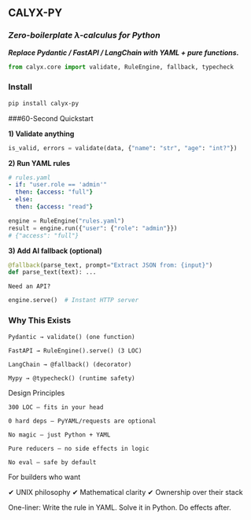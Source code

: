 ## CALYX-PY

### *Zero-boilerplate λ-calculus for Python*

***Replace Pydantic / FastAPI / LangChain with YAML + pure functions.***

```python
from calyx.core import validate, RuleEngine, fallback, typecheck
```

### Install
```bash
pip install calyx-py
```

###60-Second Quickstart

__1) Validate anything__
```python
is_valid, errors = validate(data, {"name": "str", "age": "int?"})
```

__2) Run YAML rules__
```yaml
# rules.yaml
- if: "user.role == 'admin'"
  then: {access: "full"}
- else:
  then: {access: "read"}
```

```python
engine = RuleEngine("rules.yaml")
result = engine.run({"user": {"role": "admin"}})
# {"access": "full"}
```

__3) Add AI fallback (optional)__
```python
@fallback(parse_text, prompt="Extract JSON from: {input}")
def parse_text(text): ...
```

    Need an API?
```python
engine.serve()  # Instant HTTP server
```

### Why This Exists

    Pydantic → validate() (one function)

    FastAPI → RuleEngine().serve() (3 LOC)

    LangChain → @fallback() (decorator)

    Mypy → @typecheck() (runtime safety)

Design Principles

    300 LOC — fits in your head

    0 hard deps — PyYAML/requests are optional

    No magic — just Python + YAML

    Pure reducers — no side effects in logic

    No eval — safe by default

For builders who want

✔ UNIX philosophy
✔ Mathematical clarity
✔ Ownership over their stack

One-liner: Write the rule in YAML. Solve it in Python. Do effects after.
